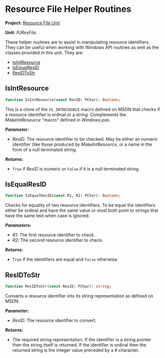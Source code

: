 # Resource File Helper Routines #

**Project:** [Resource File Unit](ResFileUnit.md)

**Unit:** _PJResFile_.

These helper routines are to assist in manipulating resource identifiers. They can be useful when working with Windows API routines as well as the classes provided in this unit. They are:

  * [IsIntResource](#isintresource)
  * [IsEqualResID](#isequalresid)
  * [ResIDToStr](#residtostr)

## IsIntResource ##

```pascal
function IsIntResource(const ResID: PChar): Boolean;
```

This is a clone of the `IS_INTRESOURCE` macro defined on MSDN that checks if a resource identifier is ordinal or a string. Complements the _MakeIntResource_ "macro" defined in _Windows.pas_.

**_Parameter:_**

  * _ResID_: The resource identifier to be checked. May be either an numeric identifier (like those produced by _MakeIntResource_, or a name in the form of a null terminated string.

**_Returns:_**

  * `True` if _ResID_ is numeric or `False` if it is a null terminated string.

## IsEqualResID ##

```pascal
function IsEqualResID(const R1, R2: PChar): Boolean;
```

Checks for equality of two resource identifiers. To be equal the identifiers either be ordinal and have the same value or must both point to strings that have the same text when case is ignored.

**_Parameters:_**

  * _R1_: The first resource identifier to check.
  * _R2_: The second resource identifier to check.

**_Returns:_**

  * `True` if the identifiers are equal and `False` otherwise.

## ResIDToStr ##

```pascal
function ResIDToStr(const ResID: PChar): string;
```

Converts a resource identifier into its string representation as defined on MSDN.

**_Parameter:_**

  * _ResID_: The resource identifier to convert.

**_Returns:_**

  * The required string representation. If the identifier is a string pointer then the string itself is returned. If the identifier is ordinal then the returned string is the integer value preceded by a # character.
